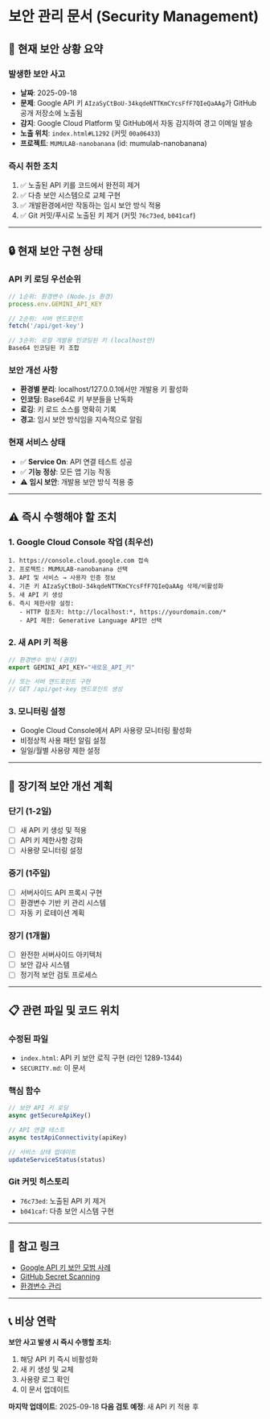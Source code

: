 # 보안 관리 문서 (Security Management)

## 🚨 현재 보안 상황 요약

### **발생한 보안 사고**
- **날짜**: 2025-09-18
- **문제**: Google API 키 `AIzaSyCtBoU-34kqdeNTTKmCYcsFfF7QIeQaAAg`가 GitHub 공개 저장소에 노출됨
- **감지**: Google Cloud Platform 및 GitHub에서 자동 감지하여 경고 이메일 발송
- **노출 위치**: `index.html#L1292` (커밋 `00a06433`)
- **프로젝트**: `MUMULAB-nanobanana` (id: mumulab-nanobanana)

### **즉시 취한 조치**
1. ✅ 노출된 API 키를 코드에서 완전히 제거
2. ✅ 다층 보안 시스템으로 교체 구현
3. ✅ 개발환경에서만 작동하는 임시 보안 방식 적용
4. ✅ Git 커밋/푸시로 노출된 키 제거 (커밋 `76c73ed`, `b041caf`)

---

## 🔒 현재 보안 구현 상태

### **API 키 로딩 우선순위**
```javascript
// 1순위: 환경변수 (Node.js 환경)
process.env.GEMINI_API_KEY

// 2순위: 서버 엔드포인트
fetch('/api/get-key')

// 3순위: 로컬 개발용 인코딩된 키 (localhost만)
Base64 인코딩된 키 조합
```

### **보안 개선 사항**
- **환경별 분리**: localhost/127.0.0.1에서만 개발용 키 활성화
- **인코딩**: Base64로 키 부분들을 난독화
- **로깅**: 키 로드 소스를 명확히 기록
- **경고**: 임시 보안 방식임을 지속적으로 알림

### **현재 서비스 상태**
- ✅ **Service On**: API 연결 테스트 성공
- ✅ **기능 정상**: 모든 앱 기능 작동
- ⚠️ **임시 보안**: 개발용 보안 방식 적용 중

---

## ⚠️ 즉시 수행해야 할 조치

### **1. Google Cloud Console 작업 (최우선)**
```
1. https://console.cloud.google.com 접속
2. 프로젝트: MUMULAB-nanobanana 선택
3. API 및 서비스 → 사용자 인증 정보
4. 기존 키 AIzaSyCtBoU-34kqdeNTTKmCYcsFfF7QIeQaAAg 삭제/비활성화
5. 새 API 키 생성
6. 즉시 제한사항 설정:
   - HTTP 참조자: http://localhost:*, https://yourdomain.com/*
   - API 제한: Generative Language API만 선택
```

### **2. 새 API 키 적용**
```javascript
// 환경변수 방식 (권장)
export GEMINI_API_KEY="새로운_API_키"

// 또는 서버 엔드포인트 구현
// GET /api/get-key 엔드포인트 생성
```

### **3. 모니터링 설정**
- Google Cloud Console에서 API 사용량 모니터링 활성화
- 비정상적 사용 패턴 알림 설정
- 일일/월별 사용량 제한 설정

---

## 🔮 장기적 보안 개선 계획

### **단기 (1-2일)**
- [ ] 새 API 키 생성 및 적용
- [ ] API 키 제한사항 강화
- [ ] 사용량 모니터링 설정

### **중기 (1주일)**
- [ ] 서버사이드 API 프록시 구현
- [ ] 환경변수 기반 키 관리 시스템
- [ ] 자동 키 로테이션 계획

### **장기 (1개월)**
- [ ] 완전한 서버사이드 아키텍처
- [ ] 보안 감사 시스템
- [ ] 정기적 보안 검토 프로세스

---

## 📋 관련 파일 및 코드 위치

### **수정된 파일**
- `index.html`: API 키 보안 로직 구현 (라인 1289-1344)
- `SECURITY.md`: 이 문서

### **핵심 함수**
```javascript
// 보안 API 키 로딩
async getSecureApiKey()

// API 연결 테스트
async testApiConnectivity(apiKey)

// 서비스 상태 업데이트
updateServiceStatus(status)
```

### **Git 커밋 히스토리**
- `76c73ed`: 노출된 API 키 제거
- `b041caf`: 다층 보안 시스템 구현

---

## 🔗 참고 링크

- [Google API 키 보안 모범 사례](https://cloud.google.com/docs/authentication/api-keys#securing_an_api_key)
- [GitHub Secret Scanning](https://docs.github.com/en/code-security/secret-scanning/about-secret-scanning)
- [환경변수 관리](https://12factor.net/config)

---

## 📞 비상 연락

**보안 사고 발생 시 즉시 수행할 조치:**
1. 해당 API 키 즉시 비활성화
2. 새 키 생성 및 교체
3. 사용량 로그 확인
4. 이 문서 업데이트

**마지막 업데이트**: 2025-09-18
**다음 검토 예정**: 새 API 키 적용 후